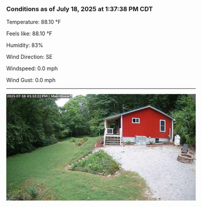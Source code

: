 ### Conditions as of July 18, 2025 at 1:37:38 PM CDT 

Temperature: 88.10 &deg;F

Feels like: 88.10 &deg;F

Humidity: 83%

Wind Direction: SE

Windspeed: 0.0 mph

Wind Gust: 0.0 mph

---

<img src="./images/latest.jpeg"/>

